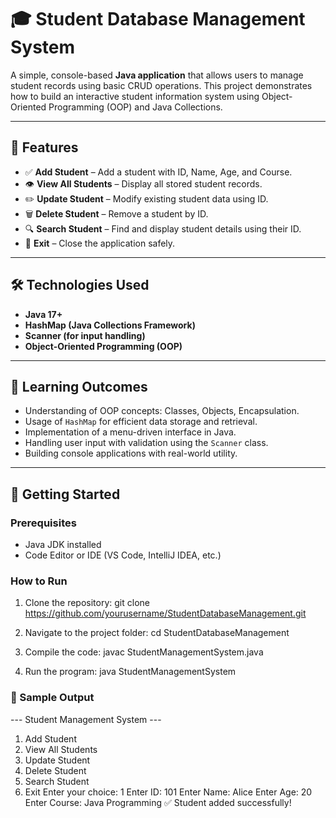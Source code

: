 # 🎓 Student Database Management System

A simple, console-based **Java application** that allows users to manage student records using basic CRUD operations. This project demonstrates how to build an interactive student information system using Object-Oriented Programming (OOP) and Java Collections.

---

## 📌 Features

- ✅ **Add Student** – Add a student with ID, Name, Age, and Course.
- 👁️ **View All Students** – Display all stored student records.
- ✏️ **Update Student** – Modify existing student data using ID.
- 🗑️ **Delete Student** – Remove a student by ID.
- 🔍 **Search Student** – Find and display student details using their ID.
- 🚪 **Exit** – Close the application safely.

---

## 🛠️ Technologies Used

- **Java 17+**
- **HashMap (Java Collections Framework)**
- **Scanner (for input handling)**
- **Object-Oriented Programming (OOP)**

---

## 🧠 Learning Outcomes

- Understanding of OOP concepts: Classes, Objects, Encapsulation.
- Usage of `HashMap` for efficient data storage and retrieval.
- Implementation of a menu-driven interface in Java.
- Handling user input with validation using the `Scanner` class.
- Building console applications with real-world utility.

---

## 🚀 Getting Started

### Prerequisites
- Java JDK installed
- Code Editor or IDE (VS Code, IntelliJ IDEA, etc.)

### How to Run

1. Clone the repository:
   git clone https://github.com/yourusername/StudentDatabaseManagement.git
   
2. Navigate to the project folder:
   cd StudentDatabaseManagement
   
3. Compile the code:
    javac StudentManagementSystem.java

4. Run the program:
    java StudentManagementSystem

   
### 📝 Sample Output

--- Student Management System ---
1. Add Student
2. View All Students
3. Update Student
4. Delete Student
5. Search Student
6. Exit
Enter your choice: 1
Enter ID: 101
Enter Name: Alice
Enter Age: 20
Enter Course: Java Programming
✅ Student added successfully!


   
